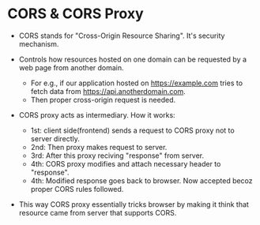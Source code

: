 # CORS & CORS Proxy

- CORS stands for "Cross-Origin Resource Sharing". It's security mechanism.
- Controls how resources hosted on one domain can be requested by a web page from another domain.
    - For e.g., if our application hosted on https://example.com tries to fetch data from https://api.anotherdomain.com.
    - Then proper cross-origin request is needed.

- CORS proxy acts as intermediary. How it works:
    - 1st: client side(frontend) sends a request to CORS proxy not to server directly.
    - 2nd: Then proxy makes request to server.
    - 3rd: After this proxy reciving "response" from server.
    - 4th: CORS proxy modifies and attach necessary header to "response".
    - 4th: Modified response goes back to browser. Now accepted becoz proper CORS rules followed.

- This way CORS proxy essentially tricks browser by making it think that resource came from server that supports CORS.
